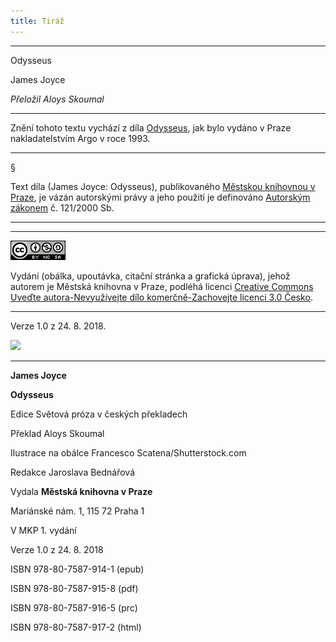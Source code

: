 ```yaml
---
title: Tiráž
---
```


***

Odysseus

James Joyce

_Přeložil Aloys Skoumal_


***

Znění tohoto textu vychází z díla [Odysseus](https://search.mlp.cz/cz/titul/odysseus/42965/), jak bylo vydáno v Praze nakladatelstvím Argo v roce 1993.

* * *

§

Text díla (James Joyce: Odysseus), publikovaného [Městskou knihovnou v Praze](https://www.mlp.cz/cz/), je vázán autorskými právy a jeho použití je definováno [Autorským zákonem](https://www.mkcr.cz/predpisy-zakonu-709.html) č. 121/2000 Sb.

* * *

* * *

[![](./resources/image001.jpg)](http://creativecommons.org/licenses/by-nc-sa/3.0/cz/)

Vydání (obálka, upoutávka, citační stránka a grafická úprava), jehož autorem je Městská knihovna v Praze, podléhá licenci [Creative Commons Uveďte autora-Nevyužívejte dílo komerčně-Zachovejte licenci 3.0 Česko](https://creativecommons.org/licenses/by-nc-sa/3.0/cz/).

* * *

Verze 1.0 z 24. 8. 2018.

![](../Images/image002.png)


***

**James Joyce**

**Odysseus**

Edice Světová próza v českých překladech

Překlad Aloys Skoumal

Ilustrace na obálce Francesco Scatena/Shutterstock.com

Redakce Jaroslava Bednářová

Vydala **Městská knihovna v Praze**

Mariánské nám. 1, 115 72 Praha 1

V MKP 1. vydání

Verze 1.0 z 24. 8. 2018

ISBN 978-80-7587-914-1 (epub)

ISBN 978-80-7587-915-8 (pdf)

ISBN 978-80-7587-916-5 (prc)

ISBN 978-80-7587-917-2 (html)
